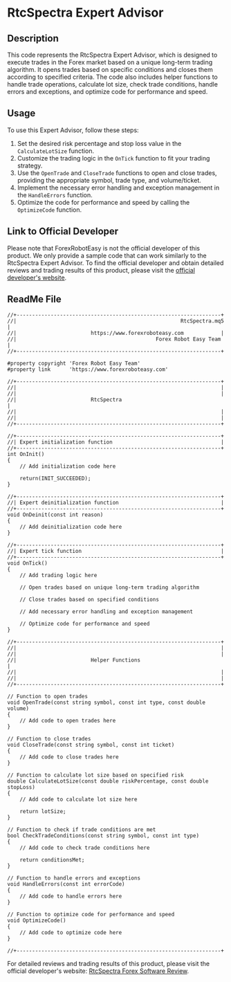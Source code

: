 # RtcSpectra Expert Advisor

## Description
This code represents the RtcSpectra Expert Advisor, which is designed to execute trades in the Forex market based on a unique long-term trading algorithm. It opens trades based on specific conditions and closes them according to specified criteria. The code also includes helper functions to handle trade operations, calculate lot size, check trade conditions, handle errors and exceptions, and optimize code for performance and speed.

## Usage
To use this Expert Advisor, follow these steps:
1. Set the desired risk percentage and stop loss value in the `CalculateLotSize` function.
2. Customize the trading logic in the `OnTick` function to fit your trading strategy.
3. Use the `OpenTrade` and `CloseTrade` functions to open and close trades, providing the appropriate symbol, trade type, and volume/ticket.
4. Implement the necessary error handling and exception management in the `HandleErrors` function.
5. Optimize the code for performance and speed by calling the `OptimizeCode` function.

## Link to Official Developer
Please note that ForexRobotEasy is not the official developer of this product. We only provide a sample code that can work similarly to the RtcSpectra Expert Advisor. To find the official developer and obtain detailed reviews and trading results of this product, please visit the [official developer's website](https://forexroboteasy.com/forex-robot-review/rtc-spectra-forex-software-review-consistent-long-term-results/).

## ReadMe File

```mq5
//+------------------------------------------------------------------+
//|                                                     RtcSpectra.mq5 |
//|                        https://www.forexroboteasy.com            |
//|                                             Forex Robot Easy Team |
//+------------------------------------------------------------------+

#property copyright 'Forex Robot Easy Team'
#property link      'https://www.forexroboteasy.com'

//+------------------------------------------------------------------+
//|                                                                  |
//|                                                                  |
//|                        RtcSpectra                                  |
//|                                                                  |
//|                                                                  |
//+------------------------------------------------------------------+

//+------------------------------------------------------------------+
//| Expert initialization function                                   |
//+------------------------------------------------------------------+
int OnInit()
{
    // Add initialization code here
    
    return(INIT_SUCCEEDED);
}

//+------------------------------------------------------------------+
//| Expert deinitialization function                                 |
//+------------------------------------------------------------------+
void OnDeinit(const int reason)
{
    // Add deinitialization code here
}

//+------------------------------------------------------------------+
//| Expert tick function                                             |
//+------------------------------------------------------------------+
void OnTick()
{
    // Add trading logic here
    
    // Open trades based on unique long-term trading algorithm
    
    // Close trades based on specified conditions
    
    // Add necessary error handling and exception management
    
    // Optimize code for performance and speed
}

//+------------------------------------------------------------------+
//|                                                                  |
//|                                                                  |
//|                        Helper Functions                           |
//|                                                                  |
//|                                                                  |
//+------------------------------------------------------------------+

// Function to open trades
void OpenTrade(const string symbol, const int type, const double volume)
{
    // Add code to open trades here
}

// Function to close trades
void CloseTrade(const string symbol, const int ticket)
{
    // Add code to close trades here
}

// Function to calculate lot size based on specified risk
double CalculateLotSize(const double riskPercentage, const double stopLoss)
{
    // Add code to calculate lot size here
    
    return lotSize;
}

// Function to check if trade conditions are met
bool CheckTradeConditions(const string symbol, const int type)
{
    // Add code to check trade conditions here
    
    return conditionsMet;
}

// Function to handle errors and exceptions
void HandleErrors(const int errorCode)
{
    // Add code to handle errors here
}

// Function to optimize code for performance and speed
void OptimizeCode()
{
    // Add code to optimize code here
}

//+------------------------------------------------------------------+
```

For detailed reviews and trading results of this product, please visit the official developer's website: [RtcSpectra Forex Software Review](https://forexroboteasy.com/forex-robot-review/rtc-spectra-forex-software-review-consistent-long-term-results/).

